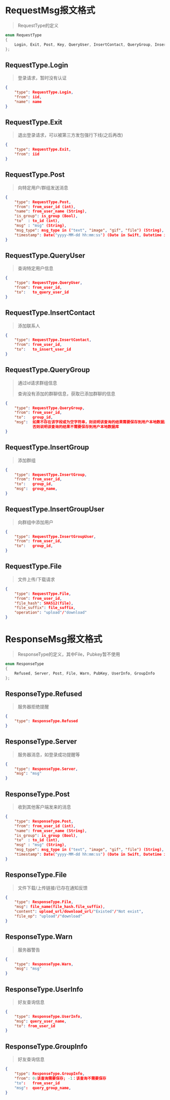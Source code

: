 # RequestMsg报文格式
> RequestType的定义
```cpp
enum RequestType
{
    Login, Exit, Post, Key, QueryUser, InsertContact, QueryGroup, InsertGroup, InsertGroupUser, File
};
```

## RequestType.Login
> 登录请求，暂时没有认证
```json
{
    "type": RequestType.Login,
    "from": iid,
    "name": name
}
```

## RequestType.Exit
> 退出登录请求，可以被第三方发包强行下线(之后再改)
```json
{
    "type": RequestType.Exit,
    "from": iid
}
```

## RequestType.Post
> 向特定用户/群组发送消息
```json
{
    "type": RequestType.Post,
    "from": from_user_id (int),
    "name": from_user_name (String),
    "is_group": is_group (Bool),
    "to"  : to_id (int),
    "msg" : "msg" (String),
    "msg_type": msg_type in ("text", "image", "gif", "file") (String),
    "timestamp": Date("yyyy-MM-dd hh:mm:ss") (Date in Swift, Datetime in SQLite)
}
```

## RequestType.QueryUser
> 查询特定用户信息
```json
{
    "type": RequestType.QueryUser,
    "from": from_user_id,
    "to":   to_query_user_id
}
```

## RequestType.InsertContact
> 添加联系人
```json
{
    "type": RequestType.InsertContact,
    "from": from_user_id,
    "to":   to_insert_user_id
}
```

## RequestType.QueryGroup
> 通过id请求群组信息
> 
> 查询没有添加的群聊信息，获取已添加群聊的信息
```json
{
    "type": RequestType.QueryGroup,
    "from": from_user_id,
    "to":   group_id,
    "msg":  如果不存在该字段或为空字符串，则说明该查询的结果需要保存到用户本地数据库
            否则说明该查询的结果不需要保存到用户本地数据库
}
```

## RequestType.InsertGroup
> 添加群组
```json
{
    "type": RequestType.InsertGroup,
    "from": from_user_id,
    "to":   group_id,
    "msg":  group_name,
}
```

## RequestType.InsertGroupUser
> 向群组中添加用户
```json
{
    "type": RequestType.InsertGroupUser,
    "from": from_user_id,
    "to":   group_id,
}
```

## RequestType.File
> 文件上传/下载请求
```json
{
    "type": RequestType.File,
    "from": from_user_id,
    "file_hash": SHA512(file),
    "file_suffix": file_suffix,
    "operation": "upload"/"download"
}
```

# ResponseMsg报文格式
> ResponseType的定义，其中File，Pubkey暂不使用
```cpp
enum ResponseType
{
    Refused, Server, Post, File, Warn, PubKey, UserInfo, GroupInfo
};
```
## ResponseType.Refused
> 服务器拒绝提醒
```json
{
    "type": ResponseType.Refused
}
```

## ResponseType.Server
> 服务器消息，如登录成功提醒等
```json
{
    "type": ResponseType.Server,
    "msg": "msg"
}
```

## ResponseType.Post
> 收到其他客户端发来的消息
```json
{
    "type": ResponseType.Post,
    "from": from_user_id (int),
    "name": from_user_name (String),
    "is_group": is_group (Bool),
    "to"  : to_id (int),
    "msg" : "msg" (String),
    "msg_type": msg_type in ("text", "image", "gif", "file") (String),
    "timestamp": Date("yyyy-MM-dd hh:mm:ss") (Date in Swift, Datetime in SQLite)
}
```

## ResponseType.File
> 文件下载/上传链接/已存在通知反馈
```json
{
    "type": ResponseType.File,
    "msg": file_name(file_hash.file_suffix),
    "content": upload_url/download_url/"Existed"/"Not exist",
    "file_op": "upload"/"download"
}
```

## ResponseType.Warn
> 服务器警告
```json
{
    "type": ResponseType.Warn,
    "msg": "msg"
}
```

## ResponseType.UserInfo
> 好友查询信息
```json
{
    "type": ResponseType.UserInfo,
    "msg": query_user_name,
    "to": from_user_id
}
```

## ResponseType.GroupInfo
> 好友查询信息
```json
{
    "type": ResponseType.GroupInfo,
    "from": 0:该查询需要保存; -1：该查询不需要保存
    "to":   from_user_id
    "msg":  query_group_name,
}
```

